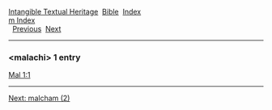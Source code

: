 [Intangible Textual Heritage](../../index)  [Bible](../index) 
[Index](index)   
[m Index](_m_)  
  [Previous](c07078)  [Next](c07080) 

------------------------------------------------------------------------

### &lt;malachi&gt; 1 entry

[Mal 1:1](../kjv/mal001.htm#001)  

------------------------------------------------------------------------

[Next: malcham (2)](c07080)
